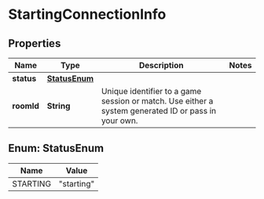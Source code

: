 

# StartingConnectionInfo


## Properties

| Name | Type | Description | Notes |
|------------ | ------------- | ------------- | -------------|
|**status** | [**StatusEnum**](#StatusEnum) |  |  |
|**roomId** | **String** | Unique identifier to a game session or match. Use either a system generated ID or pass in your own. |  |



## Enum: StatusEnum

| Name | Value |
|---- | -----|
| STARTING | &quot;starting&quot; |



